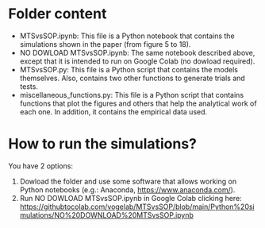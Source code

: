 Folder content
=
- MTSvsSOP.ipynb: This file is a Python notebook that contains the simulations shown in the paper (from figure 5 to 18).
- NO DOWLOAD MTSvsSOP.ipynb: The same notebook described above, except that it is intended to run on Google Colab (no dowload required).
- MTSvsSOP.py: This file is a Python script that contains the models themselves. Also, contains two other functions to generate trials and tests.
- miscellaneous_functions.py: This file is a Python script that contains functions that plot the figures and others that help the analytical work of each one. In addition, it contains the empirical data used.

How to run the simulations?
=
You have 2 options:
1) Dowload the folder and use some software that allows working on Python notebooks (e.g.: Anaconda, https://www.anaconda.com/).
2) Run NO DOWLOAD MTSvsSOP.ipynb in Google Colab clicking here: https://githubtocolab.com/vogelab/MTSvsSOP/blob/main/Python%20simulations/NO%20DOWNLOAD%20MTSvsSOP.ipynb
